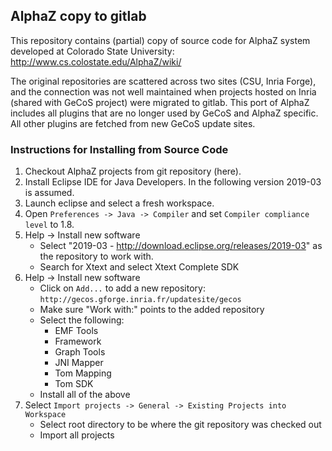 ## AlphaZ copy to gitlab

This repository contains (partial) copy of source code for AlphaZ system 
developed at Colorado State University:
 http://www.cs.colostate.edu/AlphaZ/wiki/

The original repositories are scattered across two sites (CSU, Inria Forge), 
and the connection was not well maintained when projects hosted on Inria 
(shared with GeCoS project) were migrated to gitlab. This port of AlphaZ
includes all plugins that are no longer used by GeCoS and AlphaZ specific. 
All other plugins are fetched from new GeCoS update sites.

### Instructions for Installing from Source Code

1. Checkout AlphaZ projects from git repository (here).
2. Install Eclipse IDE for Java Developers. In the following version 2019-03 is
assumed.
3. Launch eclipse and select a fresh workspace.
4. Open ``Preferences -> Java -> Compiler`` and set ``Compiler compliance level`` to 1.8.
5. Help -> Install new software
   - Select "2019-03 - http://download.eclipse.org/releases/2019-03" as the repository to work with.
   - Search for Xtext and select Xtext Complete SDK
6. Help -> Install new software
   - Click on ``Add...`` to add a new repository: ``http://gecos.gforge.inria.fr/updatesite/gecos``
   - Make sure "Work with:" points to the added repository 
   - Select the following:
       * EMF Tools
       * Framework
       * Graph Tools
       * JNI Mapper
       * Tom Mapping
       * Tom SDK
   - Install all of the above 
7. Select ``Import projects -> General -> Existing Projects into Workspace``
    - Select root directory to be where the git repository was checked out
    - Import all projects
    
    